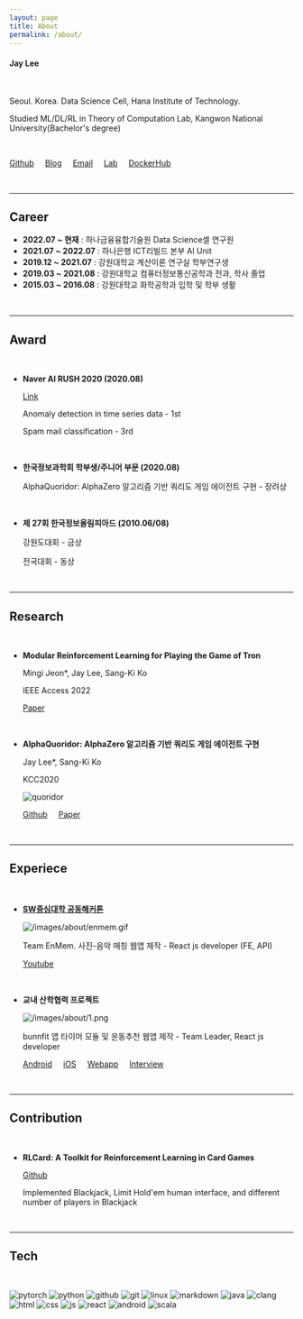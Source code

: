 ```yaml
---
layout: page
title: About
permalink: /about/
---
```



#### Jay Lee

<br/>

Seoul. Korea. Data Science Cell, Hana Institute of Technology.

Studied ML/DL/RL in Theory of Computation Lab, Kangwon National University(Bachelor's degree)

<br/>

  [Github](https://github.com/Clarit7) &nbsp; &nbsp; [Blog](https://clarit7.github.io) &nbsp; &nbsp; [Email](mailto:intelleej@gmail.com) &nbsp; &nbsp; [Lab](https://narame7.github.io/) &nbsp; &nbsp; [DockerHub](https://hub.docker.com/u/clarit7)

<br/>

***

## Career

* **2022.07 ~ 현재** : 하나금융융합기술원 Data Science셀 연구원
* **2021.07 ~ 2022.07** : 하나은행 ICT리빌드 본부 AI Unit
* **2019.12 ~ 2021.07** : 강원대학교 계산이론 연구실 학부연구생
* **2019.03 ~ 2021.08** : 강원대학교 컴퓨터정보통신공학과 전과, 학사 졸업
* **2015.03 ~ 2016.08** : 강원대학교 화학공학과 입학 및 학부 생활

<br/>

***

## Award

<br/>
  
* **Naver AI RUSH 2020 (2020.08)**
  
  [Link](https://campaign.naver.com/airush/)
  
  Anomaly detection in time series data - 1st
  
  Spam mail classification - 3rd

<br/>

* **한국정보과학회 학부생/주니어 부문 (2020.08)**

  AlphaQuoridor: AlphaZero 알고리즘 기반 쿼리도 게임 에이전트 구현 - 장려상

<br/>

* **제 27회 한국정보올림피아드 (2010.06/08)**

  강원도대회 - 금상
  
  전국대회 - 동상

<br/>

***

## Research

<br/>

* **Modular Reinforcement Learning for Playing the Game of Tron**

  Mingi Jeon*, Jay Lee, Sang-Ki Ko
  
  IEEE Access 2022

  [Paper](https://ieeexplore.ieee.org/document/9775163)

<br/>

* **AlphaQuoridor: AlphaZero 알고리즘 기반 쿼리도 게임 에이전트 구현**

  Jay Lee*, Sang-Ki Ko

  KCC2020

  ![quoridor](./images/about/quoridor.gif)

  [Github](https://github.com/Clarit7/AlphaZero_Quoridor) &nbsp; &nbsp; [Paper](https://www.dbpia.co.kr/Journal/articleDetail?nodeId=NODE09874821)

<br/>

***

## Experiece

<br/>

* [**SW중심대학 공동해커톤**](https://swhackathon.com/)

  ![/images/about/enmem.gif](/images/about/enmem.gif)
  
  Team EnMem. 사진-음악 매칭 웹앱 제작 - React js developer (FE, API)
  
  [Youtube](https://youtu.be/L_te34S3Zec)
  
<br/>

* **교내 산학협력 프로젝트**
  
  ![/images/about/1.png](/images/about/1.png)
  
  bunnfit 앱 타이머 모듈 및 운동추천 웹앱 제작 - Team Leader, React js developer

  [Android](https://play.google.com/store/apps/details?id=com.bunnit.haja.android) &nbsp; &nbsp; [iOS](https://apps.apple.com/kr/app/%EB%B2%88%ED%95%8F-%EA%B8%B0%EB%A1%9D%EC%9D%B4-%EB%AA%B8%EC%9D%84-%EB%A7%8C%EB%93%A0%EB%8B%A4/id1503464984) &nbsp; &nbsp; [Webapp](https://poll.haja.life/) &nbsp; &nbsp; [Interview](https://swuniv.kr/540522002/?q=YToxOntzOjEyOiJrZXl3b3JkX3R5cGUiO3M6MzoiYWxsIjt9&bmode=view&idx=7381249&t=board)
  
<br/>

***

## Contribution

<br/>

* **RLCard: A Toolkit for Reinforcement Learning in Card Games**
  
  [Github](https://github.com/datamllab/rlcard)
  
  Implemented Blackjack, Limit Hold'em human interface, and different number of players in Blackjack

<br/>

***

## Tech

<br/>

![pytorch](./images/about/pytorch.png) ![python](./images/about/python.png) ![github](./images/about/github.png) ![git](./images/about/git.png) ![linux](./images/about/linux.png) ![markdown](./images/about/iconfinder_markdown_298823.png) ![java](./images/about/java.png) ![clang](./images/about/clang.png) ![html](./images/about/html.png) ![css](./images/about/css.png) ![js](./images/about/js.png) ![react](./images/about/react.png) ![android](./images/about/android.png) ![scala](./images/about/scala.png)
